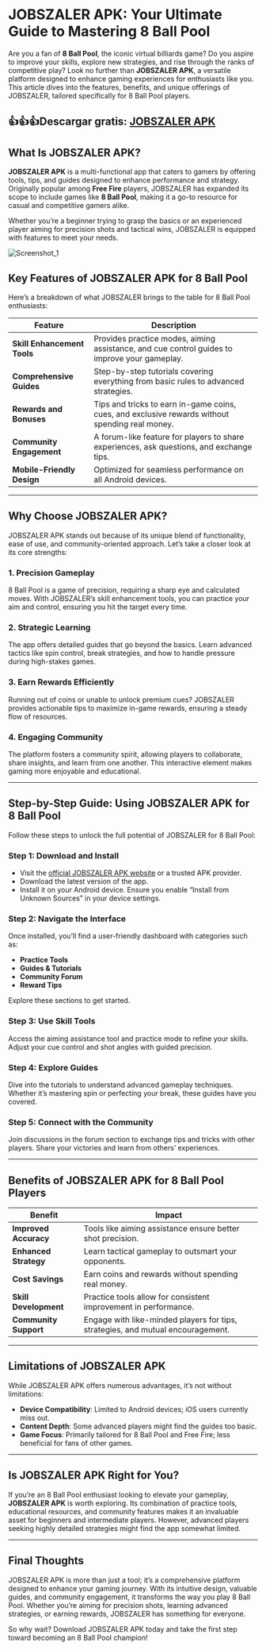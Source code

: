 # JOBSZALER APK: Your Ultimate Guide to Mastering 8 Ball Pool

Are you a fan of **8 Ball Pool**, the iconic virtual billiards game? Do you aspire to improve your skills, explore new strategies, and rise through the ranks of competitive play? Look no further than **JOBSZALER APK**, a versatile platform designed to enhance gaming experiences for enthusiasts like you. This article dives into the features, benefits, and unique offerings of JOBSZALER, tailored specifically for 8 Ball Pool players.

## 👍👍👍Descargar gratis: [JOBSZALER APK](https://coimobile.io/es/jobszaler/)

## What Is JOBSZALER APK?

**JOBSZALER APK** is a multi-functional app that caters to gamers by offering tools, tips, and guides designed to enhance performance and strategy. Originally popular among **Free Fire** players, JOBSZALER has expanded its scope to include games like **8 Ball Pool**, making it a go-to resource for casual and competitive gamers alike.

Whether you’re a beginner trying to grasp the basics or an experienced player aiming for precision shots and tactical wins, JOBSZALER is equipped with features to meet your needs.

![Screenshot_1](https://github.com/user-attachments/assets/802ce5fb-4d56-4272-9d70-3dcf62ffa35e)

## Key Features of JOBSZALER APK for 8 Ball Pool

Here’s a breakdown of what JOBSZALER brings to the table for 8 Ball Pool enthusiasts:

| **Feature**                 | **Description**                                                                                 |
|-----------------------------|-------------------------------------------------------------------------------------------------|
| **Skill Enhancement Tools** | Provides practice modes, aiming assistance, and cue control guides to improve your gameplay.    |
| **Comprehensive Guides**    | Step-by-step tutorials covering everything from basic rules to advanced strategies.             |
| **Rewards and Bonuses**     | Tips and tricks to earn in-game coins, cues, and exclusive rewards without spending real money. |
| **Community Engagement**    | A forum-like feature for players to share experiences, ask questions, and exchange tips.        |
| **Mobile-Friendly Design**  | Optimized for seamless performance on all Android devices.                                      |

---

## Why Choose JOBSZALER APK?

JOBSZALER APK stands out because of its unique blend of functionality, ease of use, and community-oriented approach. Let’s take a closer look at its core strengths:

### **1. Precision Gameplay**
8 Ball Pool is a game of precision, requiring a sharp eye and calculated moves. With JOBSZALER’s skill enhancement tools, you can practice your aim and control, ensuring you hit the target every time.

### **2. Strategic Learning**
The app offers detailed guides that go beyond the basics. Learn advanced tactics like spin control, break strategies, and how to handle pressure during high-stakes games.

### **3. Earn Rewards Efficiently**
Running out of coins or unable to unlock premium cues? JOBSZALER provides actionable tips to maximize in-game rewards, ensuring a steady flow of resources.

### **4. Engaging Community**
The platform fosters a community spirit, allowing players to collaborate, share insights, and learn from one another. This interactive element makes gaming more enjoyable and educational.

---

## Step-by-Step Guide: Using JOBSZALER APK for 8 Ball Pool

Follow these steps to unlock the full potential of JOBSZALER for 8 Ball Pool:

### **Step 1: Download and Install**
- Visit the [official JOBSZALER APK website](https://coimobile.io/es/) or a trusted APK provider.
- Download the latest version of the app.
- Install it on your Android device. Ensure you enable “Install from Unknown Sources” in your device settings.

### **Step 2: Navigate the Interface**
Once installed, you’ll find a user-friendly dashboard with categories such as:
- **Practice Tools**
- **Guides & Tutorials**
- **Community Forum**
- **Reward Tips**

Explore these sections to get started.

### **Step 3: Use Skill Tools**
Access the aiming assistance tool and practice mode to refine your skills. Adjust your cue control and shot angles with guided precision.

### **Step 4: Explore Guides**
Dive into the tutorials to understand advanced gameplay techniques. Whether it’s mastering spin or perfecting your break, these guides have you covered.

### **Step 5: Connect with the Community**
Join discussions in the forum section to exchange tips and tricks with other players. Share your victories and learn from others’ experiences.

---

## Benefits of JOBSZALER APK for 8 Ball Pool Players

| **Benefit**                      | **Impact**                                                                                       |
|-----------------------------------|-------------------------------------------------------------------------------------------------|
| **Improved Accuracy**             | Tools like aiming assistance ensure better shot precision.                                      |
| **Enhanced Strategy**             | Learn tactical gameplay to outsmart your opponents.                                            |
| **Cost Savings**                  | Earn coins and rewards without spending real money.                                            |
| **Skill Development**             | Practice tools allow for consistent improvement in performance.                                |
| **Community Support**             | Engage with like-minded players for tips, strategies, and mutual encouragement.               |

---

## Limitations of JOBSZALER APK

While JOBSZALER APK offers numerous advantages, it’s not without limitations:
- **Device Compatibility**: Limited to Android devices; iOS users currently miss out.
- **Content Depth**: Some advanced players might find the guides too basic.
- **Game Focus**: Primarily tailored for 8 Ball Pool and Free Fire; less beneficial for fans of other games.

---

## Is JOBSZALER APK Right for You?

If you’re an 8 Ball Pool enthusiast looking to elevate your gameplay, **JOBSZALER APK** is worth exploring. Its combination of practice tools, educational resources, and community features makes it an invaluable asset for beginners and intermediate players. However, advanced players seeking highly detailed strategies might find the app somewhat limited.

---

## Final Thoughts

JOBSZALER APK is more than just a tool; it’s a comprehensive platform designed to enhance your gaming journey. With its intuitive design, valuable guides, and community engagement, it transforms the way you play 8 Ball Pool. Whether you’re aiming for precision shots, learning advanced strategies, or earning rewards, JOBSZALER has something for everyone.

So why wait? Download JOBSZALER APK today and take the first step toward becoming an 8 Ball Pool champion!


